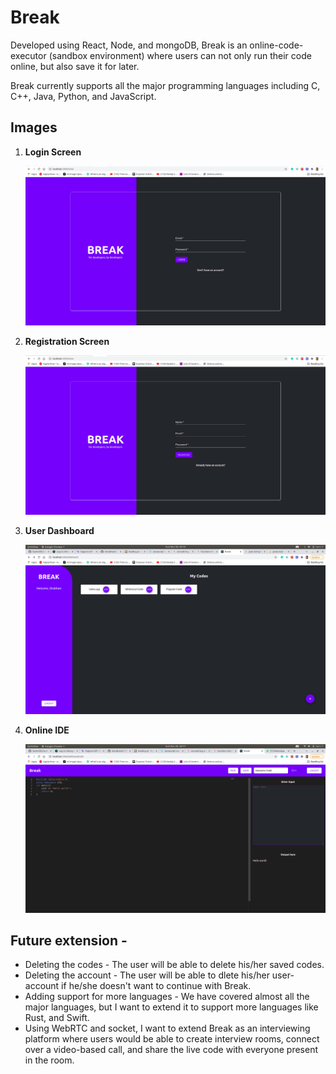 # Break 

Developed using React, Node, and mongoDB, Break is an online-code-executor (sandbox environment) where users can not only run their code online, but also save it for later. 

Break currently supports all the major programming languages including C, C++, Java, Python, and JavaScript. 

## Images

1. **Login Screen** 

    <p><img src="https://github.com/ishubham21/break/blob/master/readme-assets/1.png"></p>

2. **Registration Screen**

    <p><img src="https://github.com/ishubham21/break/blob/master/readme-assets/2.png"></p>

3. **User Dashboard**

    <p><img src="https://github.com/ishubham21/break/blob/master/readme-assets/3.png"></p>

4. **Online IDE**

    <p><img src="https://github.com/ishubham21/break/blob/master/readme-assets/4.png"></p>

## Future extension - 
 
- Deleting the codes - The user will be able to delete his/her saved codes. 
- Deleting the account - The user will be able to dlete his/her user-account if he/she doesn't want to continue with Break.
- Adding support for more languages - We have covered almost all the major languages, but I want to extend it to support more languages like Rust, and Swift. 
- Using WebRTC and socket, I want to extend Break as an interviewing platform where users would be able to create interview rooms, connect over a video-based call, and share the live code with everyone present in the room.  